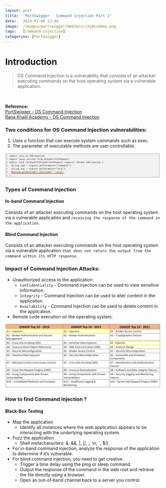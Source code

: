 ```yaml
---
layout: post
title:  "PortSwigger - Command injection Part 1"
date:   2024-07-06 13:40
image:  /images/portswigger/WebSecurityAcademy.png
tags:   [command-injection]
categories: [PortSwigger]
---
```


# Introduction
>OS Command Injection is a vulnerability that consists of an attacker executing commands on the host operating system via a vulnerable application.
<br/>
<br/>
<b>Reference:</b>
<br/>
<a href="https://portswigger.net/web-security/os-command-injection">PortSwigger - OS Command Injection</a>
<br/>
<a href="https://academy.ranakhalil.com/courses/1491236/lectures/38308201">Rana Khalil Academy - OS Command injection</a>

### Two conditions for OS Command Injection vulnerabilities:
1. Uses a function that can execute system commands such as exec.
1. The parameter of executable methods are user controllable.

![Code vulnerable to command injection](/images/portswigger/CommandInjection/VulnerableCommandInjectionCodeExample.png)

### Types of Command Injection

#### In-band Command Injection
Consists of an attacker executing commands on the host operating system via a vulnerable application and `receiving the response of the command in the application.`
<br/>
#### Blind Command Injection
Consists of an attacker executing commands on the host operating system via a vulnerable application `that does not return the output from the command within its HTTP response.`
<br/>
### Impact of Command Injection Attacks:
- Unauthorized access to the application:
    - `Confidentiality` - Command injection can be used to view sensitive information.
    - `Integrity` - Command Injection can be used to alter content in the application.
    - `Availability` - Command Injection can be used to delete content in the application.
- Remote code execution on the operating system.

![OWASP - Injection Ranking](/images/portswigger/CommandInjection/OWASP_Injection_Ranking)

### How to find Command Injection ?
#### Black-Box Testing
- Map the application
    - Identify all instances where the web application appears to be interacting with the underlying operating system. 
- Fuzz the application. 
    - Shell metacharacters: &, &&, |, ||, ;, \n, `, $(). 
- For in-band command injection, analyze the response of the application to determine if it’s vulnerable. 
- For blind command injection, you need to get creative. 
    - Trigger a time delay using the ping or sleep command. 
    - Output the response of the command in the web root and retrieve the file directly using a browser. 
    - Open an out-of-band channel back to a server you control.